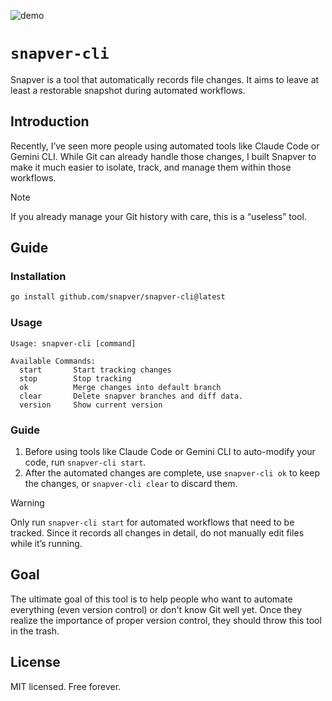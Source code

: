 ![demo](https://github.com/user-attachments/assets/778dc230-1deb-49af-985f-add0c53b37dd)

# `snapver-cli`

Snapver is a tool that automatically records file changes. It aims to leave at least a restorable snapshot during automated workflows.

## Introduction

Recently, I’ve seen more people using automated tools like Claude Code or Gemini CLI.
While Git can already handle those changes, I built Snapver to make it much easier to isolate, track, and manage them within those workflows.

> [!NOTE]  
> If you already manage your Git history with care, this is a “useless” tool.

## Guide

### Installation

```sh
go install github.com/snapver/snapver-cli@latest
```

### Usage

```
Usage: snapver-cli [command]

Available Commands:
  start       Start tracking changes
  stop        Stop tracking
  ok          Merge changes into default branch
  clear       Delete snapver branches and diff data.
  version     Show current version
```

### Guide

1. Before using tools like Claude Code or Gemini CLI to auto-modify your code, run `snapver-cli start`.
2. After the automated changes are complete, use `snapver-cli ok` to keep the changes, or `snapver-cli clear` to discard them.

> [!WARNING]  
> Only run `snapver-cli start` for automated workflows that need to be tracked. Since it records all changes in detail, do not manually edit files while it’s running.

## Goal

The ultimate goal of this tool is to help people who want to automate everything (even version control) or don't know Git well yet. Once they realize the importance of proper version control, they should throw this tool in the trash.

## License

MIT licensed. Free forever.
